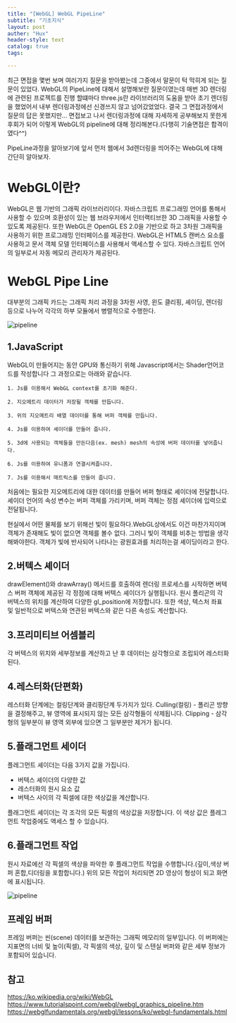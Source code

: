 ```yaml
---
title: "[WebGL] WebGL PipeLine"
subtitle: "기초지식"
layout: post
auther: "Hux"
header-style: text
catalog: true
tags:

---
```


최근 면접을 몇번 보며 여러가지 질문을 받아봤는데 그중에서 말문이 턱 막히게 되는 질문이 있었다. WebGL의 PipeLine에 대해서 설명해보란 질문이였는데 매번 3D 렌더링에 관련된 프로젝트를 진행 할떄마다 three.js란 라이브러리의 도움을 받아 초기 렌더링을 했었어서 내부 렌더링과정에선 신경쓰지 않고 넘어갔었었다. 결국 그 면접과정에서 질문의 답은 못했지만... 면접보고 나서 렌더링과정에 대해 자세하게 공부해보지 못한게 후회가 되어 이렇게 WebGL의 pipeline에 대해 정리해본다.(다행히 기술면접은 합격이였다^^)

PipeLine과정을 알아보기에 앞서 먼저 웹에서 3d렌더링을 띄어주는 WebGL에 대해 간단히 알아보자.

WebGL이란?
===

WebGL은 웹 기반의 그래픽 라이브러리이다. 자바스크립트 프로그래밍 언어를 통해서 사용할 수 있으며 호환성이 있는 웹 브라우저에서 인터랙티브한 3D 그래픽을 사용할 수 있도록 제공된다.
또한 WebGL은 OpenGL ES 2.0을 기반으로 하고 3차원 그래픽을 사용하기 위한 프로그래밍 인터페이스를 제공한다. WebGL은 HTML5 캔버스 요소를 사용하고 문서 객체 모델 인터페이스를 사용해서 액세스할 수 있다. 자바스크립트 언어의 일부로서 자동 메모리 관리자가 제공된다.

WebGL Pipe Line
===

대부분의 그래픽 카드는 그래픽 처리 과정을 3차원 사영, 윈도 클리핑, 셰이딩, 렌더링 등으로 나누어 각각의 하부 모듈에서 병렬적으로 수행한다.

![pipeline]({{site.url}}/img/webgl/webgl_pipeline.jpeg)

1.JavaScript
---
WebGL이 만들어지는 동안 GPU와 통신하기 위해 Javascript에서는 Shader언어코드를 작성합니다
그 과정으로는 아래와 같습니다.

    1. Js를 이용해서 WebGL context를 초기화 해준다.

    2. 지오메트리 데이터가 저장될 객체를 만듭니다.

    3. 위의 지오메트리 배열 데이터를 통해 버퍼 객체를 만듭니다.

    4. Js를 이용하여 셰이더를 만들어 줍니다.

    5. 3d에 사용되는 객체들을 만든다음(ex. mesh) mesh의 속성에 버퍼 데이터를 넣어줍니다.

    6. Js를 이용하여 유니폼과 연결시켜줍니다.

    7. Js를 이용해서 매트릭스를 만들어 줍니다.
    

처음에는 필요한 지오메트리에 대한 데이터를 만들어 버퍼 형태로 셰이더에 전달합니다. 셰이더 언어의 속성 변수는 버퍼 객체를 가리키며, 버퍼 객체는 정점 셰이더에 입력으로 전달됩니다.

현실에서 어떤 물체를 보기 위해선 빛이 필요하다.WebGL상에서도 이건 마찬가지이며 객체가 존재해도 빛이 없으면 객체를 볼수 없다. 그러니 빛이 객체를 비추는 방법을 생각해봐야한다.
객체가 빛에 반사되어 나타나는 광원효과를 처리하는걸 셰이딩이라고 한다.


2.버텍스 셰이더
---
drawElement()와 drawArray() 메서드를 호출하여 렌더링 프로세스를 시작하면 버텍스 버퍼 객체에 제공된 각 정점에 대해 버텍스 셰이더가 실행됩니다. 원시 폴리곤의 각 버텍스의 위치를 계산하여 다양한 gl_position에 저장합니다. 또한 색상, 텍스처 좌표 및 일반적으로 버텍스와 연관된 버텍스와 같은 다른 속성도 계산합니다.

3.프리미티브 어셈블리
---
각 버텍스의 위치와 세부정보를 계산하고 난 후 데이터는 삼각형으로 조립되어 레스터화된다.

4.레스터화(단편화)
---
레스터화 단계에는 컬링단계와 클리핑단계 두가지가 있다.
Culling(컬링) - 폴리곤 방향을 결정해주고, 뷰 영역에 표시되지 않는 모든 삼각형들이 삭제됩니다.
Clipping - 삼각형의 일부분이 뷰 영역 외부에 있으면 그 일부분만 제거가 됩니다.


5.플래그먼트 세이더
---
플레그먼트 셰이더는 다음 3가지 값을 가집니다.
* 버텍스 셰이더의 다양한 값
* 레스터화의 원시 요소 값
* 버텍스 사이의 각 픽셀에 대한 색상값을 계산합니다.

플래그먼트 셰이더는 각 조각의 모든 픽셀의 색상값을 저장합니다. 이 색상 값은 플레그먼트 작업중에도 액세스 할 수 있습니다.

6.플래그먼트 작업
---
원시 자료에선 각 픽셀의 색상을 파악한 후 플래그먼트 작업을 수행합니다.(깊이,색상 버퍼 혼합,디더링을 포함합니다.)
위의 모든 작업이 처리되면 2D 영상이 형성이 되고 화면에 표시됩니다.


![pipeline]({{site.url}}/img/webgl/fragment_operations.jpeg)

프레임 버퍼
---
프레임 버퍼는 씬(scene) 데이터를 보관하는 그래픽 메모리의 일부입니다. 이 버퍼에는 지표면의 너비 및 높이(픽셀), 각 픽셀의 색상, 깊이 및 스텐실 버퍼와 같은 세부 정보가 포함되어 있습니다.


참고
---
https://ko.wikipedia.org/wiki/WebGL
https://www.tutorialspoint.com/webgl/webgl_graphics_pipeline.htm
https://webglfundamentals.org/webgl/lessons/ko/webgl-fundamentals.html
